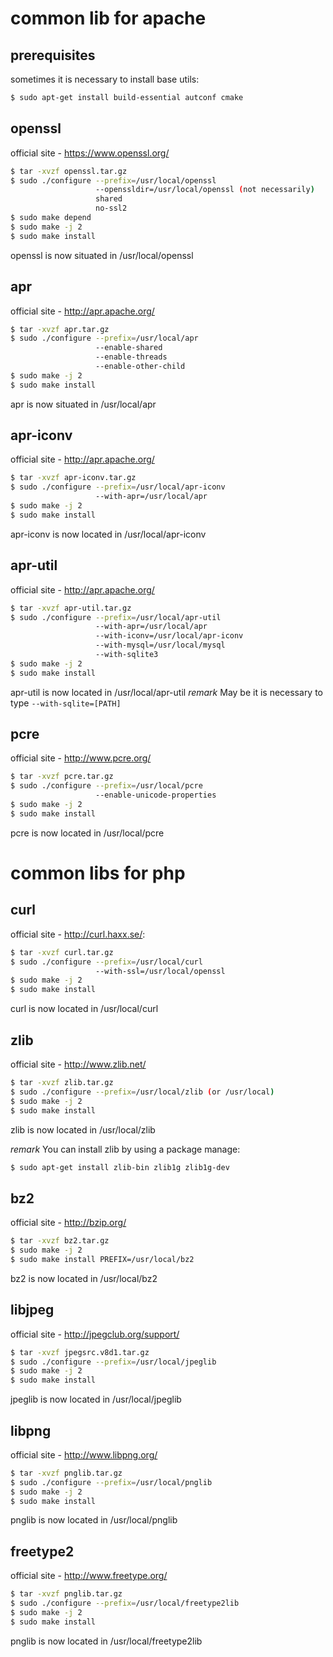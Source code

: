 # common lib for apache

## prerequisites 
sometimes it is necessary to install base utils:
```sh
$ sudo apt-get install build-essential autconf cmake
```
 

## openssl
official site - https://www.openssl.org/
```sh
$ tar -xvzf openssl.tar.gz
$ sudo ./configure --prefix=/usr/local/openssl 
                   --openssldir=/usr/local/openssl (not necessarily)
                   shared 
                   no-ssl2 
$ sudo make depend
$ sudo make -j 2
$ sudo make install
```

openssl is now situated in /usr/local/openssl


## apr
official site - http://apr.apache.org/
```sh
$ tar -xvzf apr.tar.gz
$ sudo ./configure --prefix=/usr/local/apr 
                   --enable-shared
                   --enable-threads 
                   --enable-other-child
$ sudo make -j 2
$ sudo make install	
```

apr is now situated in /usr/local/apr


## apr-iconv
official site - http://apr.apache.org/
```sh
$ tar -xvzf apr-iconv.tar.gz
$ sudo ./configure --prefix=/usr/local/apr-iconv
                   --with-apr=/usr/local/apr
$ sudo make -j 2
$ sudo make install
```
apr-iconv is now located in /usr/local/apr-iconv


## apr-util
official site - http://apr.apache.org/
```sh
$ tar -xvzf apr-util.tar.gz
$ sudo ./configure --prefix=/usr/local/apr-util
                   --with-apr=/usr/local/apr
                   --with-iconv=/usr/local/apr-iconv
                   --with-mysql=/usr/local/mysql
                   --with-sqlite3 
$ sudo make -j 2
$ sudo make install
```

apr-util is now located in /usr/local/apr-util 
*remark* May be it is necessary to type `--with-sqlite=[PATH]`
 

## pcre
official site - http://www.pcre.org/
```sh
$ tar -xvzf pcre.tar.gz
$ sudo ./configure --prefix=/usr/local/pcre 
                   --enable-unicode-properties
$ sudo make -j 2
$ sudo make install	
```

pcre is now located in /usr/local/pcre


# common libs for php

## curl
official site - http://curl.haxx.se/:
```sh
$ tar -xvzf curl.tar.gz	
$ sudo ./configure --prefix=/usr/local/curl 
                   --with-ssl=/usr/local/openssl
$ sudo make -j 2
$ sudo make install
```

curl is now located in /usr/local/curl

 
## zlib
official site - http://www.zlib.net/
```sh
$ tar -xvzf zlib.tar.gz
$ sudo ./configure --prefix=/usr/local/zlib (or /usr/local)
$ sudo make -j 2
$ sudo make install
```

zlib is now located in /usr/local/zlib

*remark* You can install zlib by using a package manage:
```sh
$ sudo apt-get install zlib-bin zlib1g zlib1g-dev
```        


## bz2
official site - http://bzip.org/
```sh
$ tar -xvzf bz2.tar.gz
$ sudo make -j 2
$ sudo make install PREFIX=/usr/local/bz2
```
bz2 is now located in /usr/local/bz2
 

## libjpeg
official site -  http://jpegclub.org/support/
```sh
$ tar -xvzf jpegsrc.v8d1.tar.gz	
$ sudo ./configure --prefix=/usr/local/jpeglib
$ sudo make -j 2
$ sudo make install
```
jpeglib is now located in /usr/local/jpeglib

 
## libpng
official site -  http://www.libpng.org/
```sh
$ tar -xvzf pnglib.tar.gz
$ sudo ./configure --prefix=/usr/local/pnglib
$ sudo make -j 2
$ sudo make install
```

pnglib is now located in /usr/local/pnglib

 
## freetype2
official site -  http://www.freetype.org/
```sh
$ tar -xvzf pnglib.tar.gz
$ sudo ./configure --prefix=/usr/local/freetype2lib	
$ sudo make -j 2
$ sudo make install
```

pnglib is now located in /usr/local/freetype2lib 
